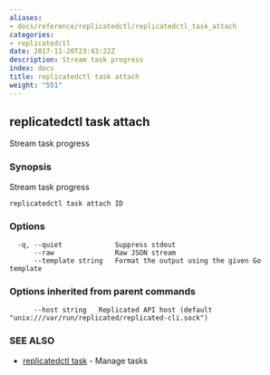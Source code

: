```yaml
---
aliases:
- docs/reference/replicatedctl/replicatedctl_task_attach
categories:
- replicatedctl
date: 2017-11-20T23:43:22Z
description: Stream task progress
index: docs
title: replicatedctl task attach
weight: "551"
---
```


## replicatedctl task attach

Stream task progress

### Synopsis


Stream task progress

```
replicatedctl task attach ID
```

### Options

```
  -q, --quiet             Suppress stdout
      --raw               Raw JSON stream
      --template string   Format the output using the given Go template
```

### Options inherited from parent commands

```
      --host string   Replicated API host (default "unix:///var/run/replicated/replicated-cli.sock")
```

### SEE ALSO
* [replicatedctl task](/api/replicatedctl/replicatedctl_task/)	 - Manage tasks

